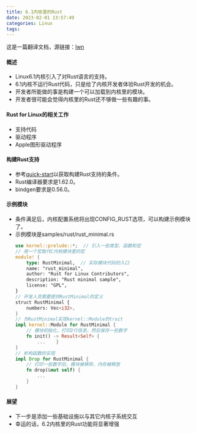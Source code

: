 ```yaml
---
title: 6.1内核里的Rust
date: 2023-02-01 13:57:49
categories: Linux
tags:
---
```


这是一篇翻译文档，源链接：[lwn](https://lwn.net/Articles/910762/)

#### 概述

- Linux6.1内核引入了对Rust语言的支持。
- 6.1内核不运行Rust代码，只是给了内核开发者体验Rust开发的机会。
- 开发者所能做的事是构建一个可以加载到内核里的模块。
- 开发者很可能会觉得内核里的Rust还不够做一些有趣的事。

#### Rust for Linux的相关工作

- 支持代码
- 驱动程序
- Apple图形驱动程序

#### 构建Rust支持

- 参考[quick-start](https://git.kernel.org/pub/scm/linux/kernel/git/torvalds/linux.git/tree/Documentation/rust/quick-start.rst)以获取构建Rust支持的条件。
- Rust编译器要求是1.62.0。
- bindgen要求是0.56.0。

#### 示例模块

- 条件满足后，内核配置系统将出现CONFIG_RUST选项，可以构建示例模块了。
- 示例模块是samples/rust/rust_minimal.rs
  ```rust
  use kernel::prelude::*;  // 引入一些类型、函数和宏  
  // 用一个宏取代C内核模块里的宏 
  module! {
      type: RustMinimal,  // 实际模块代码的入口
      name: "rust_minimal",
      author: "Rust for Linux Contributors",
      description: "Rust minimal sample",
      license: "GPL", 
  }  
  // 开发人员需要提供RustMinimal的定义 
  struct RustMinimal {
      numbers: Vec<i32>, 
  }  
  // 为RustMinimal实现kernel::Module的trait 
  impl kernel::Module for RustMinimal {
      // 模块初始化，打印2行信息，然后保存一些数字
      fn init() -> Result<Self> {
          ...    } 
  }  
  // 析构函数的实现 
  impl Drop for RustMinimal {
      // 打印一些数字后，模块被移除，内存被释放
      fn drop(&mut self) {
          ...
      } 
  }

#### 展望

- 下一步是添加一些基础设施以与其它内核子系统交互
- 幸运的话，6.2内核里的Rust功能将显著增强
